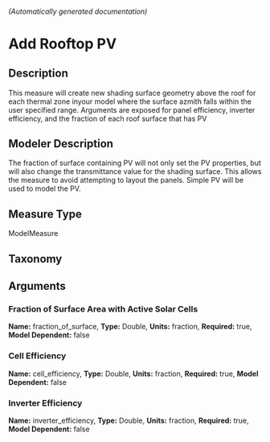 

###### (Automatically generated documentation)

# Add Rooftop PV

## Description
This measure will create new shading surface geometry above the roof for each thermal zone inyour model where the surface azmith falls within the user specified range. Arguments are exposed for panel efficiency, inverter efficiency, and the fraction of each roof surface that has PV

## Modeler Description
The fraction of surface containing PV will not only set the PV properties, but will also change the transmittance value for the shading surface. This allows the measure to avoid attempting to layout the panels. Simple PV will be used to model the PV.

## Measure Type
ModelMeasure

## Taxonomy


## Arguments


### Fraction of Surface Area with Active Solar Cells

**Name:** fraction_of_surface,
**Type:** Double,
**Units:** fraction,
**Required:** true,
**Model Dependent:** false

### Cell Efficiency

**Name:** cell_efficiency,
**Type:** Double,
**Units:** fraction,
**Required:** true,
**Model Dependent:** false

### Inverter Efficiency

**Name:** inverter_efficiency,
**Type:** Double,
**Units:** fraction,
**Required:** true,
**Model Dependent:** false





